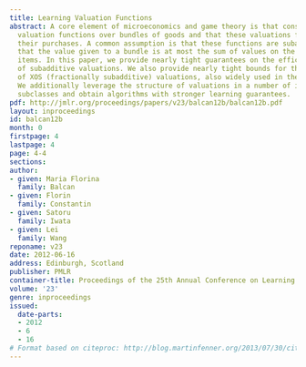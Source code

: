 ```yaml
---
title: Learning Valuation Functions
abstract: A core element of microeconomics and game theory is that consumers have
  valuation functions over bundles of goods and that these valuations functions drive
  their purchases. A common assumption is that these functions are subadditive meaning
  that the value given to a bundle is at most the sum of values on the individual
  items. In this paper, we provide nearly tight guarantees on the efficient learnability
  of subadditive valuations. We also provide nearly tight bounds for the subclass
  of XOS (fractionally subadditive) valuations, also widely used in the literature.
  We additionally leverage the structure of valuations in a number of interesting
  subclasses and obtain algorithms with stronger learning guarantees.
pdf: http://jmlr.org/proceedings/papers/v23/balcan12b/balcan12b.pdf
layout: inproceedings
id: balcan12b
month: 0
firstpage: 4
lastpage: 4
page: 4-4
sections: 
author:
- given: Maria Florina
  family: Balcan
- given: Florin
  family: Constantin
- given: Satoru
  family: Iwata
- given: Lei
  family: Wang
reponame: v23
date: 2012-06-16
address: Edinburgh, Scotland
publisher: PMLR
container-title: Proceedings of the 25th Annual Conference on Learning Theory
volume: '23'
genre: inproceedings
issued:
  date-parts:
  - 2012
  - 6
  - 16
# Format based on citeproc: http://blog.martinfenner.org/2013/07/30/citeproc-yaml-for-bibliographies/
---
```

